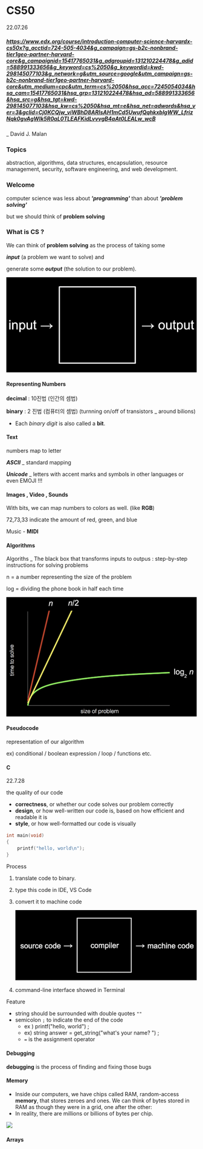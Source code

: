 # CS50

22.07.26

##### https://www.edx.org/course/introduction-computer-science-harvardx-cs50x?g_acctid=724-505-4034&g_campaign=gs-b2c-nonbrand-tier1geo-partner-harvard-core&g_campaignid=15417765031&g_adgroupid=131210224478&g_adid=588991333656&g_keyword=cs%2050&g_keywordid=kwd-298145077103&g_network=g&utm_source=google&utm_campaign=gs-b2c-nonbrand-tier1geo-partner-harvard-core&utm_medium=cpc&utm_term=cs%2050&hsa_acc=7245054034&hsa_cam=15417765031&hsa_grp=131210224478&hsa_ad=588991333656&hsa_src=g&hsa_tgt=kwd-298145077103&hsa_kw=cs%2050&hsa_mt=e&hsa_net=adwords&hsa_ver=3&gclid=Cj0KCQjw_viWBhD8ARIsAH1mCd5UwufQqhkxbIgWW_LfrizNqk0gvAgWlk5R0aL0TLEAFKidLvvvgB4aAt0LEALw_wcB



_ David J. Malan



### Topics

abstraction, algorithms, data structures, encapsulation, resource management, security, software engineering, and web development.



### Welcome

computer science was less about ***'programming'*** than about ***'problem solving'***

but we should think of **problem solving**

 

### What is CS ?

We can think of **problem solving** as the process of taking some 

***input*** (a problem we want to solve) and 

generate some ***output*** (the solution to our problem).

![word "input", arrow into box, arrow out of box, word "output"](CS50.assets/input_output.png)



#### Representing Numbers

**decimal** : 10진법 (인간의 셈법)

**binary** : 2 진법 (컴퓨터의 셈법)  (turnning on/off of transistors _ around bilions)

- Each *binary digit* is also called a **bit**.

  

#### Text

numbers map to letter

***ASCII*** _ standard mapping

***Unicode*** _ letters with accent marks and symbols in other languages  or even EMOJI !!!



#### Images , Video , Sounds 

With bits, we can map numbers to colors as well. (like **RGB**)

72,73,33 indicate the amount of red, green, and blue

Music - **MIDI**



#### Algorithms

Algoriths _ The black box that transforms inputs to outpus  : step-by-step instructions for solving problems

n = a number representing the size of the problem

log = dividing the phone book in half each time

![chart with: "size of problem" as x-axis; "time to solve" as y-axis; red, steep straight line from origin to top of graph labeled "n"; yellow, less steep straight line from origin to top of graph labeled "n/2"; green, curved line that gets less and less steep from origin to right of graph labeled "log_2  n"](CS50.assets/time_to_solve.png)



#### Pseudocode

representation of our algorithm

ex) conditional / boolean expression / loop / functions  etc.



#### C

22.7.28



the quality of our code

- **correctness**, or whether our code solves our problem correctly
- **design**, or how well-written our code is, based on how efficient and readable it is
- **style**, or how well-formatted our code is visually



```c
int main(void)
{
    printf("hello, world\n");
}
```

Process 

1. translate code to binary.

2. type this code in IDE, VS Code

3. convert it to machine code

   ![source code as input to box labeled compiler with machine code as output](CS50.assets/compiler.png)

4. command-line interface showed in Terminal





Feature

- string should be surrounded with double quotes `""`
- semicolon `;` to indicate the end of the code
  - ex )  printf("hello, world") ; 
  - ex)   string answer = get_string("what's your name? ") ;
  - `=` is the assignment operator



#### Debugging

**debugging** is the process of finding and fixing those bugs



#### Memory

- Inside our computers, we have chips called RAM, random-access **memory**, that stores zeroes and ones. We can think of bytes stored in RAM as though they were in a grid, one after the other:
- In reality, there are millions or billions of bytes per chip.

![](https://cs50.harvard.edu/x/2022/notes/2/ram.png)



#### Arrays

